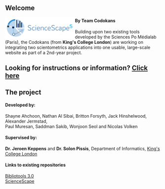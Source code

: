 ## Welcome

<img src="/images/sciencescapes-logo.png?raw=true" width="45%" align="left">

#### By Team Codokans
Building upon two existing tools developed by the Sciences Po Médialab (Paris), the Codokans (from **King's College London**) are working on integrating two scientometrics applications into one usable, large-scale website as part of a 2nd-year project.

## Looking for instructions or information? <a href="https://github.com/wonjoonSeol/ScienceScape/wiki">Click here</a>

## The project

#### Developed by:
Shayne Ahchoon, Nathan Al Sibai, Britton Forsyth, Jack Hinshelwood, Alexander Jermstad, </br>
Paul Muresan, Saddman Sakib, Wonjoon Seol and Nicolas Volken

#### Supervised by: 
**Dr. Jeroen Keppens** and **Dr. Solon Pissis**, Department of Informatics, <a href="http://www.kcl.ac.uk">King's College London</a>

#### Links to existing repositories
<a href="https://github.com/medialab/bibliotools3.0">Bibliotools 3.0</a>
<br/>
<a href="https://github.com/medialab/sciencescape">ScienceScape</a>

